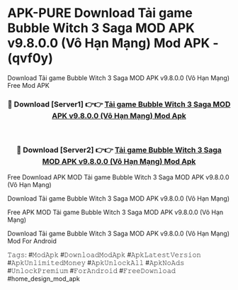 # APK-PURE Download Tải game Bubble Witch 3 Saga MOD APK v9.8.0.0 (Vô Hạn Mạng) Mod APK - (qvf0y)
Download Tải game Bubble Witch 3 Saga MOD APK v9.8.0.0 (Vô Hạn Mạng) Free Mod APK

<div align="center">
<h3>🔴 Download [Server1] 👉👉 <a href="https://apk-comot.site?title=Tải_game_Bubble_Witch_3_Saga_MOD_APK_v9.8.0.0_(Vô_Hạn_Mạng)">Tải game Bubble Witch 3 Saga MOD APK v9.8.0.0 (Vô Hạn Mạng) Mod Apk</a></h3><br>

<h3>🔴 Download [Server2] 👉👉 <a href="https://apk-comot.site?title=Tải_game_Bubble_Witch_3_Saga_MOD_APK_v9.8.0.0_(Vô_Hạn_Mạng)">Tải game Bubble Witch 3 Saga MOD APK v9.8.0.0 (Vô Hạn Mạng) Mod Apk</a></h3>
</div>


Free Download APK MOD Tải game Bubble Witch 3 Saga MOD APK v9.8.0.0 (Vô Hạn Mạng)

Download Tải game Bubble Witch 3 Saga MOD APK v9.8.0.0 (Vô Hạn Mạng) 

Free APK MOD Tải game Bubble Witch 3 Saga MOD APK v9.8.0.0 (Vô Hạn Mạng) 

Download Tải game Bubble Witch 3 Saga MOD APK v9.8.0.0 (Vô Hạn Mạng) Mod For Android

𝚃𝚊𝚐𝚜: #𝙼𝚘𝚍𝙰𝚙𝚔 #𝙳𝚘𝚠𝚗𝚕𝚘𝚊𝚍𝙼𝚘𝚍𝙰𝚙𝚔 #𝙰𝚙𝚔𝙻𝚊𝚝𝚎𝚜𝚝𝚅𝚎𝚛𝚜𝚒𝚘𝚗 #𝙰𝚙𝚔𝚄𝚗𝚕𝚒𝚖𝚒𝚝𝚎𝚍𝙼𝚘𝚗𝚎𝚢 #𝙰𝚙𝚔𝚄𝚗𝚕𝚘𝚌𝚔𝙰𝚕𝚕 #𝙰𝚙𝚔𝙽𝚘𝙰𝚍𝚜 #𝚄𝚗𝚕𝚘𝚌𝚔𝙿𝚛𝚎𝚖𝚒𝚞𝚖 #𝙵𝚘𝚛𝙰𝚗𝚍𝚛𝚘𝚒𝚍 #𝙵𝚛𝚎𝚎𝙳𝚘𝚠𝚗𝚕𝚘𝚊𝚍 #home_design_mod_apk